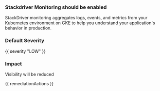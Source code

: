 
### Stackdriver Monitoring should be enabled

StackDriver monitoring aggregates logs, events, and metrics from your Kubernetes environment on GKE to help you understand your application's behavior in production.

### Default Severity
{{ severity "LOW" }}

### Impact
Visibility will be reduced

<!-- DO NOT CHANGE -->
{{ remediationActions }}

